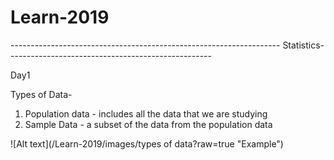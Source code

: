 # Learn-2019
------------------------------------------------------------------- Statistics---------------------------------------------------

Day1

Types of Data-
1. Population data - includes all the data that we are studying
2. Sample Data - a subset of the data from the population data

![Alt text](/Learn-2019/images/types of data?raw=true "Example")
